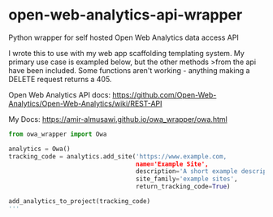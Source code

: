 # open-web-analytics-api-wrapper
Python wrapper for self hosted Open Web Analytics data access API

I wrote this to use with my web app scaffolding templating system. My primary use case is exampled below, but the other methods >from the api have been included. Some functions aren't working - anything making a DELETE request returns a 405.

Open Web Analytics API docs: https://github.com/Open-Web-Analytics/Open-Web-Analytics/wiki/REST-API

My Docs: https://amir-almusawi.github.io/owa_wrapper/owa.html


```python
from owa_wrapper import Owa

analytics = Owa()
tracking_code = analytics.add_site('https://www.example.com,
                                   name='Example Site',
                                   description='A short example description',
                                   site_family='example sites',
                                   return_tracking_code=True)

add_analytics_to_project(tracking_code)
'''
